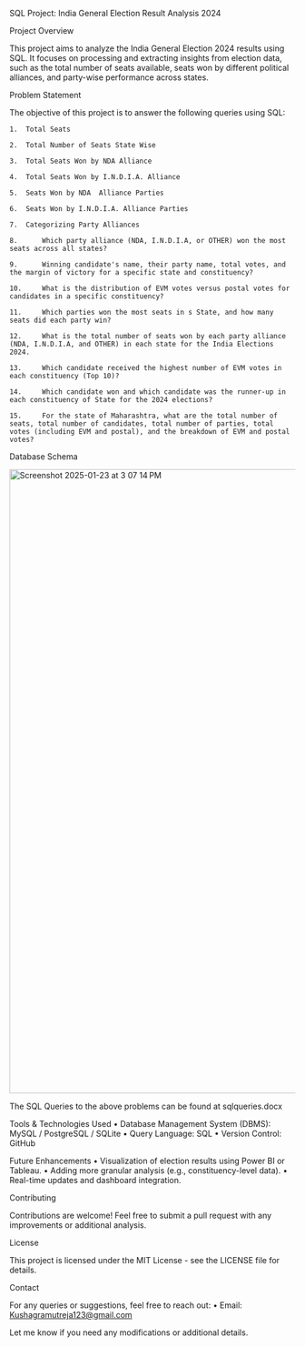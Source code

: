 SQL Project: India General Election Result Analysis 2024

Project Overview

This project aims to analyze the India General Election 2024 results using SQL. It focuses on processing and extracting insights from election data, such as the total number of seats available, seats won by different political alliances, and party-wise performance across states.

Problem Statement

The objective of this project is to answer the following queries using SQL:

	1.	Total Seats
 
	2.	Total Number of Seats State Wise
	
	3.	Total Seats Won by NDA Alliance 
 
	4.	Total Seats Won by I.N.D.I.A. Alliance
 
	5.	Seats Won by NDA  Alliance Parties

    6.	Seats Won by I.N.D.I.A. Alliance Parties
 
	7.	Categorizing Party Alliances

    8.      Which party alliance (NDA, I.N.D.I.A, or OTHER) won the most seats across all states?
    
    9.      Winning candidate's name, their party name, total votes, and the margin of victory for a specific state and constituency?
    
    10.     What is the distribution of EVM votes versus postal votes for candidates in a specific constituency?
    
    11.     Which parties won the most seats in s State, and how many seats did each party win?
    
    12.     What is the total number of seats won by each party alliance (NDA, I.N.D.I.A, and OTHER) in each state for the India Elections 2024.
    
    13.     Which candidate received the highest number of EVM votes in each constituency (Top 10)?
    
    14.     Which candidate won and which candidate was the runner-up in each constituency of State for the 2024 elections?
    
    15.     For the state of Maharashtra, what are the total number of seats, total number of candidates, total number of parties, total votes (including EVM and postal), and the breakdown of EVM and postal votes?
    
 

Database Schema


<img width="1098" alt="Screenshot 2025-01-23 at 3 07 14 PM" src="https://github.com/user-attachments/assets/d78747b3-b651-42d6-8498-03bb67ce6952" />


The SQL Queries to the above problems can be found at sqlqueries.docx

Tools & Technologies Used
	•	Database Management System (DBMS): MySQL / PostgreSQL / SQLite
	•	Query Language: SQL
	•	Version Control: GitHub

Future Enhancements
	•	Visualization of election results using Power BI or Tableau.
	•	Adding more granular analysis (e.g., constituency-level data).
	•	Real-time updates and dashboard integration.

Contributing

Contributions are welcome! Feel free to submit a pull request with any improvements or additional analysis.

License

This project is licensed under the MIT License - see the LICENSE file for details.

Contact

For any queries or suggestions, feel free to reach out:
	•	Email: Kushagramutreja123@gmail.com
	

Let me know if you need any modifications or additional details.
